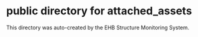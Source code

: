 # public directory for attached_assets

This directory was auto-created by the EHB Structure Monitoring System.